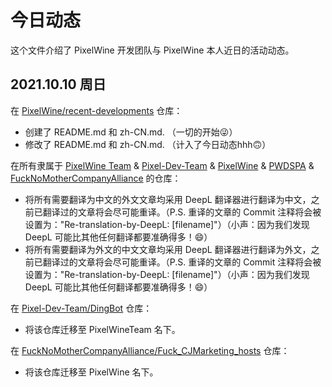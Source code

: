 # 今日动态
这个文件介绍了 PixelWine 开发团队与 PixelWine 本人近日的活动动态。
## 2021.10.10 周日
在 [PixelWine/recent-developments](../../) 仓库：
- 创建了 README.md 和 zh-CN.md. （一切的开始😜）
- 修改了 README.md 和 zh-CN.md. （计入了今日动态hhh🙃）

在所有隶属于 [PixelWine Team](https://github.com/pixelwineteam) & [Pixel-Dev-Team](https://github.com/Pixel-Dev-Team) & [PixelWine](https://github.com/PixelWine) & [PWDSPA](https://github.com/AODS-China) & [FuckNoMotherCompanyAlliance](https://github.com/FuckNoMotherCompanyAlliance) 的仓库：
- 将所有需要翻译为中文的外文文章均采用 DeepL 翻译器进行翻译为中文，之前已翻译过的文章将会尽可能重译。（P.S. 重译的文章的 Commit 注释将会被设置为："Re-translation-by-DeepL: [filename]"）（小声：因为我们发现 DeepL 可能比其他任何翻译都要准确得多！😄）
- 将所有需要翻译为外文的中文文章均采用 DeepL 翻译器进行翻译为外文，之前已翻译过的文章将会尽可能重译。（P.S. 重译的文章的 Commit 注释将会被设置为："Re-translation-by-DeepL: [filename]"）（小声：因为我们发现 DeepL 可能比其他任何翻译都要准确得多！😄）

在 [Pixel-Dev-Team/DingBot](https://github.com/Pixel-Dev-Team/DingBot) 仓库：
- 将该仓库迁移至 PixelWineTeam 名下。

在 [FuckNoMotherCompanyAlliance/Fuck_CJMarketing_hosts](https://github.com/FuckNoMotherCompanyAlliance/Fuck_CJMarketing_hosts) 仓库：
- 将该仓库迁移至 PixelWine 名下。

